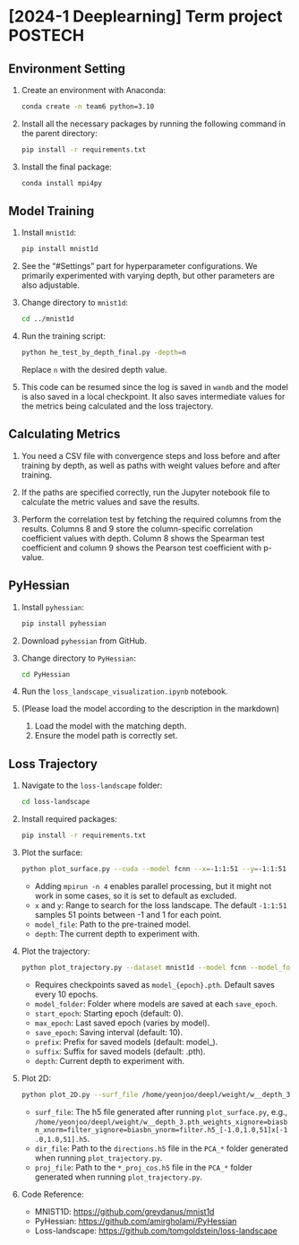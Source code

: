 # [2024-1 Deeplearning] Term project POSTECH

## Environment Setting

1. Create an environment with Anaconda:
    ```bash
    conda create -n team6 python=3.10
    ```

2. Install all the necessary packages by running the following command in the parent directory:
    ```bash
    pip install -r requirements.txt
    ```

3. Install the final package:
    ```bash
    conda install mpi4py
    ```

## Model Training

1. Install `mnist1d`:
    ```bash
    pip install mnist1d
    ```

2. See the “#Settings” part for hyperparameter configurations. We primarily experimented with varying depth, but other parameters are also adjustable.

3. Change directory to `mnist1d`:
    ```bash
    cd ../mnist1d
    ```

4. Run the training script:
    ```bash
    python he_test_by_depth_final.py -depth=n
    ```
    Replace `n` with the desired depth value.

5. This code can be resumed since the log is saved in `wandb` and the model is also saved in a local checkpoint. It also saves intermediate values for the metrics being calculated and the loss trajectory.

## Calculating Metrics

1. You need a CSV file with convergence steps and loss before and after training by depth, as well as paths with weight values before and after training.

2. If the paths are specified correctly, run the Jupyter notebook file to calculate the metric values and save the results.

3. Perform the correlation test by fetching the required columns from the results. Columns 8 and 9 store the column-specific correlation coefficient values with depth. Column 8 shows the Spearman test coefficient and column 9 shows the Pearson test coefficient with p-value.

## PyHessian

1. Install `pyhessian`:
    ```bash
    pip install pyhessian
    ```

2. Download `pyhessian` from GitHub.

3. Change directory to `PyHessian`:
    ```bash
    cd PyHessian
    ```

4. Run the `loss_landscape_visualization.ipynb` notebook.

5. (Please load the model according to the description in the markdown)
    1. Load the model with the matching depth.
    2. Ensure the model path is correctly set.

## Loss Trajectory

1. Navigate to the `loss-landscape` folder:
    ```bash
    cd loss-landscape
    ```

2. Install required packages:
    ```bash
    pip install -r requirements.txt
    ```

3. Plot the surface:
    ```bash
    python plot_surface.py --cuda --model fcnn --x=-1:1:51 --y=-1:1:51 --model_file /home/yeonjoo/deepl/weight/depth1/w__depth_1.pth --dir_type weights --xnorm filter --xignore biasbn --ynorm filter --yignore biasbn --plot --depth 1 --raw_data
    ```
    - Adding `mpirun -n 4` enables parallel processing, but it might not work in some cases, so it is set to default as excluded.
    - `x` and `y`: Range to search for the loss landscape. The default `-1:1:51` samples 51 points between -1 and 1 for each point.
    - `model_file`: Path to the pre-trained model.
    - `depth`: The current depth to experiment with.

4. Plot the trajectory:
    ```bash
    python plot_trajectory.py --dataset mnist1d --model fcnn --model_folder model_save_folder --start_epoch 0 --max_epoch 300 --save_epoch 10 --prefix model_ --suffix .pth --depth 1
    ```
    - Requires checkpoints saved as `model_{epoch}.pth`. Default saves every 10 epochs.
    - `model_folder`: Folder where models are saved at each `save_epoch`.
    - `start_epoch`: Starting epoch (default: 0).
    - `max_epoch`: Last saved epoch (varies by model).
    - `save_epoch`: Saving interval (default: 10).
    - `prefix`: Prefix for saved models (default: model_).
    - `suffix`: Suffix for saved models (default: .pth).
    - `depth`: Current depth to experiment with.

5. Plot 2D:
    ```bash
    python plot_2D.py --surf_file /home/yeonjoo/deepl/weight/w__depth_3.pth_weights_xignore=biasbn_xnorm=filter_yignore=biasbn_ynorm=filter.h5_[-1.0,1.0,51]x[-1.0,1.0,51].h5 --dir_file /model_folder/PCA_directions.h5 --proj_file /model_folder/PCA_proj_cos.h5
    ```
    - `surf_file`: The h5 file generated after running `plot_surface.py`, e.g., `/home/yeonjoo/deepl/weight/w__depth_3.pth_weights_xignore=biasbn_xnorm=filter_yignore=biasbn_ynorm=filter.h5_[-1.0,1.0,51]x[-1.0,1.0,51].h5`.
    - `dir_file`: Path to the `directions.h5` file in the `PCA_*` folder generated when running `plot_trajectory.py`.
    - `proj_file`: Path to the `*_proj_cos.h5` file in the `PCA_*` folder generated when running `plot_trajectory.py`.

6. Code Reference:
   - MNIST1D:
     https://github.com/greydanus/mnist1d
   - PyHessian:
     https://github.com/amirgholami/PyHessian
   - Loss-landscape:
     https://github.com/tomgoldstein/loss-landscape
